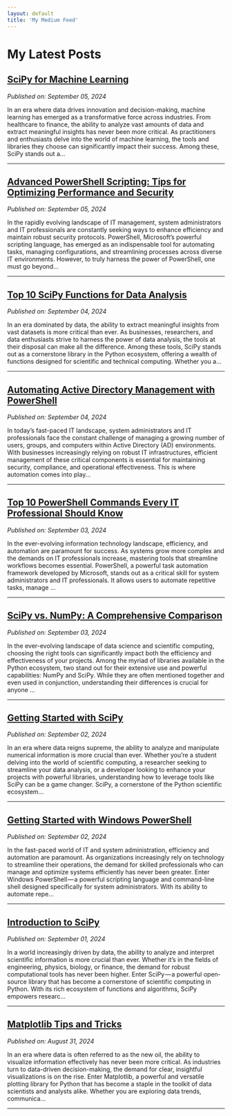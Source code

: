 ```yaml
---
layout: default
title: 'My Medium Feed'
---
```


# My Latest Posts

## [SciPy for Machine Learning](https://tomtalksit.medium.com/scipy-for-machine-learning-6cc8947dcc1d?source=rss-cba96b45006f------2)
*Published on: September 05, 2024*

In an era where data drives innovation and decision-making, machine learning has emerged as a transformative force across industries. From healthcare to finance, the ability to analyze vast amounts of data and extract meaningful insights has never been more critical. As practitioners and enthusiasts delve into the world of machine learning, the tools and libraries they choose can significantly impact their success. Among these, SciPy stands out a...

---

## [Advanced PowerShell Scripting: Tips for Optimizing Performance and Security](https://tomtalksit.medium.com/advanced-powershell-scripting-tips-for-optimizing-performance-and-security-60e6534bbe86?source=rss-cba96b45006f------2)
*Published on: September 05, 2024*

In the rapidly evolving landscape of IT management, system administrators and IT professionals are constantly seeking ways to enhance efficiency and maintain robust security protocols. PowerShell, Microsoft’s powerful scripting language, has emerged as an indispensable tool for automating tasks, managing configurations, and streamlining processes across diverse IT environments. However, to truly harness the power of PowerShell, one must go beyond...

---

## [Top 10 SciPy Functions for Data Analysis](https://tomtalksit.medium.com/top-10-scipy-functions-for-data-analysis-d5f0812cc7e8?source=rss-cba96b45006f------2)
*Published on: September 04, 2024*

In an era dominated by data, the ability to extract meaningful insights from vast datasets is more critical than ever. As businesses, researchers, and data enthusiasts strive to harness the power of data analysis, the tools at their disposal can make all the difference. Among these tools, SciPy stands out as a cornerstone library in the Python ecosystem, offering a wealth of functions designed for scientific and technical computing. Whether you a...

---

## [Automating Active Directory Management with PowerShell](https://tomtalksit.medium.com/automating-active-directory-management-with-powershell-09e728834582?source=rss-cba96b45006f------2)
*Published on: September 04, 2024*

In today’s fast-paced IT landscape, system administrators and IT professionals face the constant challenge of managing a growing number of users, groups, and computers within Active Directory (AD) environments. With businesses increasingly relying on robust IT infrastructures, efficient management of these critical components is essential for maintaining security, compliance, and operational effectiveness. This is where automation comes into play...

---

## [Top 10 PowerShell Commands Every IT Professional Should Know](https://tomtalksit.medium.com/top-10-powershell-commands-every-it-professional-should-know-93e16fcd7283?source=rss-cba96b45006f------2)
*Published on: September 03, 2024*

In the ever-evolving information technology landscape, efficiency, and automation are paramount for success. As systems grow more complex and the demands on IT professionals increase, mastering tools that streamline workflows becomes essential. PowerShell, a powerful task automation framework developed by Microsoft, stands out as a critical skill for system administrators and IT professionals. It allows users to automate repetitive tasks, manage ...

---

## [SciPy vs. NumPy: A Comprehensive Comparison](https://tomtalksit.medium.com/scipy-vs-numpy-a-comprehensive-comparison-5c0f804c9922?source=rss-cba96b45006f------2)
*Published on: September 03, 2024*

In the ever-evolving landscape of data science and scientific computing, choosing the right tools can significantly impact both the efficiency and effectiveness of your projects. Among the myriad of libraries available in the Python ecosystem, two stand out for their extensive use and powerful capabilities: NumPy and SciPy. While they are often mentioned together and even used in conjunction, understanding their differences is crucial for anyone ...

---

## [Getting Started with SciPy](https://tomtalksit.medium.com/getting-started-with-scipy-9a980a884838?source=rss-cba96b45006f------2)
*Published on: September 02, 2024*

In an era where data reigns supreme, the ability to analyze and manipulate numerical information is more crucial than ever. Whether you’re a student delving into the world of scientific computing, a researcher seeking to streamline your data analysis, or a developer looking to enhance your projects with powerful libraries, understanding how to leverage tools like SciPy can be a game changer. SciPy, a cornerstone of the Python scientific ecosystem...

---

## [Getting Started with Windows PowerShell](https://tomtalksit.medium.com/getting-started-with-windows-powershell-272361bae81c?source=rss-cba96b45006f------2)
*Published on: September 02, 2024*

In the fast-paced world of IT and system administration, efficiency and automation are paramount. As organizations increasingly rely on technology to streamline their operations, the demand for skilled professionals who can manage and optimize systems efficiently has never been greater. Enter Windows PowerShell — a powerful scripting language and command-line shell designed specifically for system administrators. With its ability to automate repe...

---

## [Introduction to SciPy](https://tomtalksit.medium.com/introduction-to-scipy-0ca1f04d72f7?source=rss-cba96b45006f------2)
*Published on: September 01, 2024*

In a world increasingly driven by data, the ability to analyze and interpret scientific information is more crucial than ever. Whether it’s in the fields of engineering, physics, biology, or finance, the demand for robust computational tools has never been higher. Enter SciPy — a powerful open-source library that has become a cornerstone of scientific computing in Python. With its rich ecosystem of functions and algorithms, SciPy empowers researc...

---

## [Matplotlib Tips and Tricks](https://tomtalksit.medium.com/matplotlib-tips-and-tricks-db31fb0f86d7?source=rss-cba96b45006f------2)
*Published on: August 31, 2024*

In an era where data is often referred to as the new oil, the ability to visualize information effectively has never been more critical. As industries turn to data-driven decision-making, the demand for clear, insightful visualizations is on the rise. Enter Matplotlib, a powerful and versatile plotting library for Python that has become a staple in the toolkit of data scientists and analysts alike. Whether you are exploring data trends, communica...

---

